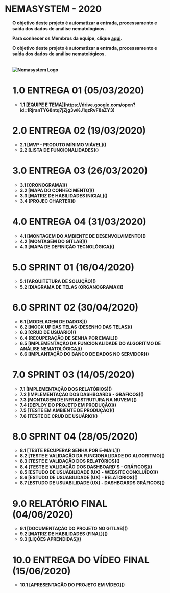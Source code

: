 <h1><b><align="center">NEMASYSTEM - 2020</h1>
<ul> 

O objetivo deste projeto é automatizar a entrada, processamento e saída dos dados de análise nematológicos. 


Para conhecer os **Membros da equipe**, clique [aqui](https://gitlab.com/BDAg/nemasystem/wikis/TIME).


O objetivo deste projeto é automatizar a entrada, processamento e saída dos dados de análise nematológicos. 

<p>  
      <center>ㅤㅤㅤㅤㅤㅤㅤㅤㅤㅤㅤㅤㅤ</center>
  <img src="![NEMA_LOGO](uploads/aee08212914db6a5acfaff00c7aec50b/NEMA_LOGO.jpg)" title="Nemasystem Logo">
</p>

<h1><b>1.0 ENTREGA 01 (05/03/2020)</h1>
<ul> 
<li><b>1.1</b> [EQUIPE E TEMA](https://drive.google.com/open?id=1RjranTYG8ntq7jZjg3wKJ1qzRvF8aZY3)</li>
</ul>

<h1><b>2.0 ENTREGA 02 (19/03/2020)</h1>
<ul>
<li><b>2.1</b> [MVP - PRODUTO MÍNIMO VIÁVEL]()</li>
<li><b>2.2</b> [LISTA DE FUNCIONALIDADES]()</li>
</ul>

<h1><b>3.0 ENTREGA 03 (26/03/2020)</h1>
<ul>
<li><b>3.1</b> [CRONOGRAMA]()</li>
<li><b>3.2</b> [MAPA DO CONHECIMENTO]()</li>
<li><b>3.3</b> [MATRIZ DE HABILIDADES INICIAL]()</li>
<li><b>3.4</b> [PROJEC CHARTER]()</li>
</ul>

<h1><b>4.0 ENTREGA 04 (31/03/2020)</h1>
<ul>
<li><b>4.1</b> [MONTAGEM DO AMBIENTE DE DESENVOLVIMENTO]()</li>
<li><b>4.2</b> [MONTAGEM DO GITLAB]()</li>
<li><b>4.3</b> [MAPA DE DEFINIÇÃO TECNOLÓGICA]()</li>
</ul>

<h1><b>5.0 SPRINT 01 (16/04/2020)</h1>
<ul>
<li><b>5.1</b> [ARQUITETURA DE SOLUÇÃO]()</li>
<li><b>5.2</b> [DIAGRAMA DE TELAS (ORGANOGRAMA)]()</li>
</ul>

<h1><b>6.0 SPRINT 02 (30/04/2020)</h1>
<ul>
<li><b>6.1</b> [MODELAGEM DE DADOS]()</li>
<li><b>6.2</b> [MOCK UP DAS TELAS (DESENHO DAS TELAS]()</li>
<li><b>6.3</b> [CRUD DE USUARIO]()</li>
<li><b>6.4</b> [RECUPERAÇÃO DE SENHA POR EMAIL]()</li>
<li><b>6.5</b> [IMPLEMENTAÇÃO DA FUNCIONALIDADE DO ALGORITMO DE ANÁLISE NEMATOLÓGICA]()</li>
<li><b>6.6</b> [IMPLANTAÇÃO DO BANCO DE DADOS NO SERVIDOR]()</li>
</ul>       

<h1><b>7.0 SPRINT 03 (14/05/2020)</h1>
<ul>
<li><b>7.1</b> [IMPLEMENTAÇÃO DOS RELATÓRIOS]()</li>
<li><b>7.2</b> [IMPLEMENTAÇÃO DOS DASHBOARDS - GRÁFICOS]()</li>
<li><b>7.3</b> [MONTAGEM DE INFRAESTRUTURA NA NUVEM ]()</li>
<li><b>7.4</b> [DEPLOY DO PROJETO EM PRODUÇÃO]()</li>
<li><b>7.5</b> [TESTE EM AMBIENTE DE PRODUÇÃO]()</li>
<li><b>7.6</b> [TESTE DE CRUD DE USUÁRIO]()</li>
</ul>

<h1><b>8.0 SPRINT 04 (28/05/2020)</h1>
<ul>
<li><b>8.1</b> [TESTE RECUPERAR SENHA POR E-MAIL]()</li>
<li><b>8.2</b> [TESTE E VALIDAÇÃO DA FUNCIONALIDADE DO ALGORITMO]()</li>
<li><b>8.3</b> [TESTE E VALIDAÇÃO DOS RELATÓRIOS]()</li>
<li><b>8.4</b> [TESTE E VALIDAÇÃO DOS DASHBOARD'S - GRÁFICOS]()</li>
<li><b>8.5</b> [ESTUDO DE USUABILIDADE (UX) - WEBSITE CONCLUÍDO]()</li>
<li><b>8.6</b> [ESTUDO DE USUABILIDADE (UX) - RELATÓRIOS]()</li>
<li><b>8.7</b> [ESTUDO DE USUABILIDADE (UX) - DASHBOARDS GRÁFICOS]()</li>
</ul>

<h1><b>9.0 RELATÓRIO FINAL  (04/06/2020)</h1>
<ul>
<li><b>9.1</b> [DOCUMENTAÇÃO DO PROJETO NO GITLAB]()</li>
<li><b>9.2</b> [MATRIZ DE HABILIDADES (FINAL)]()</li>
<li><b>9.3</b> [LIÇÕES APRENDIDAS]()</li>
</ul>

<h1><b>10.0 ENTREGA DO VÍDEO FINAL (15/06/2020)</h1>
<ul>
<li><b>10.1</b> [APRESENTAÇÃO DO PROJETO EM VÍDEO]()</li>
</ul>
<br>
